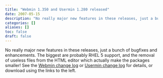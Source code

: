 ```yaml
---
title: "Webmin 1.350 and Usermin 1.280 released"
date: 2007-05-15
description: "No really major new features in these releases, just a bunch of bugfixes and enhancements. The..."
categories: []
aliases: []
toc: false
draft: false
---
```

No really major new features in these releases, just a bunch of bugfixes and enhancements. The biggest are probably RHEL 5 support, and the removal of useless files from the HTML editor which actually make the packages smaller! See the [Webmin change log][1] or [Usermin change log][2] for details, or download using the links to the left.

  [1]: changes.html
  [2]: uchanges.html
